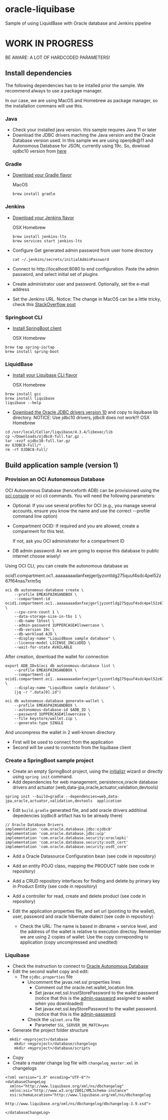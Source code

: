 # oracle-liquibase

Sample of using LiquidBase with Oracle database and Jenkins pipeline

# WORK IN PROGRESS
BE AWARE: A LOT OF HARDCODED PARAMETERS!

## Install dependencies
The following dependencies has to be intalled prior the sample. 
We recommend always to use a package manager.

In our case, we are using MacOS and Homebrew as package manager, so the installation commans will use this.
### Java
* Check your installed java version. this sample requires Java 11 or later
* Download the JDBC drivers maching the Java version and the Oracle Database version used. In this sample we are using openjdk@11 and Autonomous Database for JSON, currently using 19c. So, dowload ojdbc10 version from [here](https://www.oracle.com/database/technologies/appdev/jdbc-ucp-19-10-c-downloads.html)
### Gradle
* [Download your Gradle flavor](https://gradle.org/install/) 

  MacOS
  ```
  brew install gradle
  ```

### Jenkins
* [Download your Jenkins flavor](https://www.jenkins.io/download/)

  OSX Homebrew
  ```
  brew install jenkins-lts
  brew services start jenkins-lts
  ```
* Configure
  Get generated admin password from user home directory
  ```
  cat ~/.jenkins/secrets/initialAdminPassword
  ```

* Connect to http://localhost:8080 to end configuration. Paste the admin password, and select initial set of plugins
* Create administrator user and password. Optionally, set the e-mail address
* Set the Jenkins URL. Notice: The change in MacOS can be a little tricky, check this [StackOverflow post](https://stackoverflow.com/questions/7139338/change-jenkins-port-on-macos)

### Springboot CLI
* [Install SpringBoot client](https://docs.spring.io/spring-boot/docs/current/reference/html/getting-started.html#getting-started-installing-spring-boot)

  OSX Homebrew
```
brew tap spring-io/tap
brew install spring-boot
```

### LiquidBase
* [Install your Liquibase CLI flavor](https://www.liquibase.org/download)

  OSX Homebrew
```
brew install gcc
brew install liquibase
liquibase --help
```
* [Download the Oracle JDBC drivers version 10](https://www.oracle.com/database/technologies/appdev/jdbc-downloads.html) and copy to liquibase lib directory. NOTICE: Use jdbc10 drivers, jdbc8 does not work!!!
  OSX Homebrew
```
cd /usr/local/Cellar/liquibase/4.3.4/libexec/lib
cp ~/Downloads/ojdbc8-full.tar.gz .
tar -xvzf ojdbc10-full.tar.gz
mv OJDBC8-Full/* .
rm -rf OJDBC8-Full/
```



## Build application sample (version 1)
### Provision an OCI Autonomous Database
OCI Autonomous Database (henceforth ADB) can be provisioned using the [oci console](https://cloud.oracle.com) or oci cli commands.
You will need the following parameters:
* Optional: If you use several profiles for OCI (e.g., you manage several accounts, ensure you know the name and use the correct --profile command line option)
* Compartment OCID: If required and you are allowed, create a comparment for this test. 

  If not, ask you OCI administrator for a compartment ID
* DB admin password: As we are going to expose this database to public internet choose wisely!


Using OCI CLI, you can create the autonomous database as

ocid1.compartment.oc1..aaaaaaaadanfxejgerljyzontldg275quuf4sdc4pel52z67f64nas7xrm5q


```
oci db autonomous-database create \
	--profile EMEASPAINSANDBOX \
	--compartment-id ocid1.compartment.oc1..aaaaaaaadanfxejgerljyzontldg275quuf4sdc4pel52z67f64nas7xrm5q \
	--cpu-core-count 1 \
	--data-storage-size-in-tbs 1 \
	--db-name lbtest \
	--admin-password 1UPPERCASE#1lowercase \
	--db-version 19c \
	--db-workload AJD \
	--display-name "LiquidBase sample database" \
	--license-model LICENSE_INCLUDED \
	--wait-for-state AVAILABLE
```

After creation, download the wallet for connection
```
export ADB_ID=$(oci db autonomous-database list \
	--profile EMEASPAINSANDBOX \
	--compartment-id ocid1.compartment.oc1..aaaaaaaadanfxejgerljyzontldg275quuf4sdc4pel52z67f64nas7xrm5q \
	--display-name "LiquidBase sample database" \
	|jq -r ".data[0].id")

oci db autonomous-database generate-wallet \
	--profile EMEASPAINSANDBOX \
	--autonomous-database-id $ADB_ID \
	--password 1UPPERCASE#1lowercase \
	--file keystore/wallet.zip \
	--generate-type SINGLE 
```

And uncompress the wallet in 2 well-known directory
* First will be used to connect from the application
* Second will be used to connecto from the liquibase client

### Create a SpringBoot sample project
* Create an empty SpringBoot project, using the [initializr](https://start.spring.io/) wizard or directly using `spring init` command.
* Add dependencies for web management, persistence,oracle database drivers and actuator (web,data-jpa,oracle,actuator,validation,devtools)

```
spring init --build=gradle --dependencies=web,data-jpa,oracle,actuator,validation,devtools  application
```

* Edit `build.gradle` generated file, and add oracle drivers additiinal depedencies (ojdbc8 artifact has to be already there)
```
// Oracle Database Drivers
implementation 'com.oracle.database.jdbc:ojdbc8'
implementation 'com.oracle.database.jdbc:ucp'	
implementation 'com.oracle.database.security:oraclepki'
implementation 'com.oracle.database.security:osdt_cert'
implementation 'com.oracle.database.security:osdt_core'
```

* Add a Oracle Datasource Configuration bean (see code in repository)

* Add an entity POJO class, mapping the PRODUCT table (see code in repository)

* Add a CRUD repository interfaces for finding and delete by primary key  in Product Entity (see code in repository)

* Add a controller for read, create and delete product (see code in repository)

* Edit the application properties file, and set url (pointing to the wallet), user, password and oracle hibernate dialect (see code in repository)
  * Check the URL: The name is based in dbname + service level, and the address of the wallet is relative to execution directoy. Remember we are using 2 copies of wallet: Use the copy correponding to application (copy uncompressed and unedited)

### Liquibase
* Check the instruction to connect to [Oracle Autonomous Database](https://docs.liquibase.com/workflows/database-setup-tutorials/oracle-atp-db.html)
* Edit the second wallet copy and edit:
  * The `ojdbc.properties` file
	  * Uncomment the javax.net.ssl properties lines
		* Comment out the oracle.net.wallet_location line.
		* Set javax.net.ssl.trustStorePassword to the wallet password (notice that this is the [admin-password](#provision-an-oci-autonomous-database) assigned to wallet when you downloaded)
		* Set javax.net.ssl.keyStorePassword to the wallet password. (notice that this is the [admin-password](#provision-an-oci-autonomous-database)
	* Check the `sqlnet.ora` file
		* Parameter `SSL_SERVER_DN_MATCH=yes`
* Generate the project folder structure
```
  mkdir <myproject>/database
	mkdir <myproject>/database/changelogs
	mkdir <myproject>/database/scripts
```

* Copy
* Create a master change log file with `changelog_master.xml` in changelogs
```
<?xml version="1.0" encoding="UTF-8"?> 
<databaseChangeLog
  xmlns="http://www.liquibase.org/xml/ns/dbchangelog"
  xmlns:xsi="http://www.w3.org/2001/XMLSchema-instance"
  xsi:schemaLocation="http://www.liquibase.org/xml/ns/dbchangelog
                      http://www.liquibase.org/xml/ns/dbchangelog/dbchangelog-3.9.xsd">

</databaseChangeLog>
```











